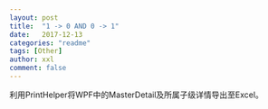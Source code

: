 ```yaml
---
layout: post
title:  "1 -> 0 AND 0 -> 1"
date:   2017-12-13
categories: "readme"
tags: [Other]
author: xxl
comment: false
---
```

利用PrintHelper将WPF中的MasterDetail及所属子级详情导出至Excel。